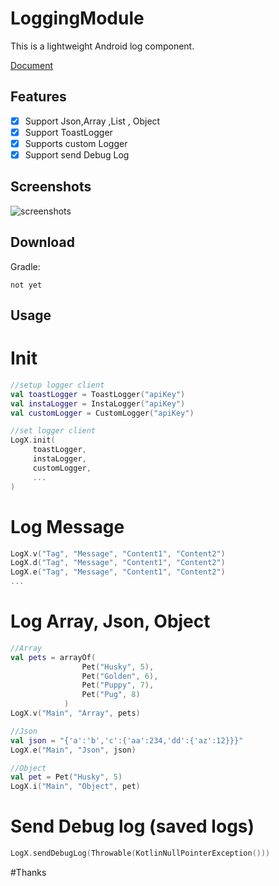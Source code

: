 # LoggingModule

This is a lightweight Android log component. 

[Document](https://github.com/chubecode)   

## Features  
- [x] Support Json,Array ,List , Object
- [x] Support ToastLogger
- [x] Supports custom Logger  
- [x] Support send Debug Log
## Screenshots
![screenshots](https://github.com/chubecode/TestLogModule/blob/master/screenshoot/screenshoot.PNG "screenshots")

## Download
Gradle:
```
not yet
```

## Usage
# Init

``` kotlin
//setup logger client
val toastLogger = ToastLogger("apiKey")
val instaLogger = InstaLogger("apiKey")
val customLogger = CustomLogger("apiKey")

//set logger client
LogX.init(
     toastLogger,
     instaLogger,
     customLogger,
     ...
)

```

# Log Message

``` kotlin
LogX.v("Tag", "Message", "Content1", "Content2")
LogX.d("Tag", "Message", "Content1", "Content2")
LogX.e("Tag", "Message", "Content1", "Content2")
...
```

# Log Array, Json, Object

``` kotlin
//Array
val pets = arrayOf(
                Pet("Husky", 5),
                Pet("Golden", 6),
                Pet("Puppy", 7),
                Pet("Pug", 8)
            )
LogX.v("Main", "Array", pets)

//Json
val json = "{'a':'b','c':{'aa':234,'dd':{'az':12}}}"
LogX.e("Main", "Json", json)

//Object
val pet = Pet("Husky", 5)
LogX.i("Main", "Object", pet)         

```

# Send Debug log (saved logs)

``` kotlin
LogX.sendDebugLog(Throwable(KotlinNullPointerException()))

```

#Thanks
